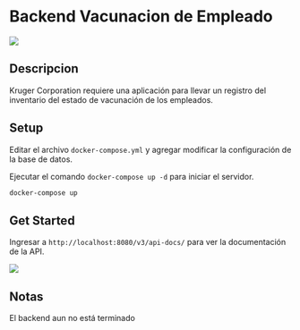 # Backend Vacunacion de Empleado

![](https://www.incae.edu/sites/default/files/styles/firehose-main-desktop/public/imagen_blog_junio.png?itok=zBJjALxM)

## Descripcion
Kruger Corporation requiere una aplicación para llevar un registro del inventario del estado de vacunación
de los empleados.

## Setup

Editar el archivo ```docker-compose.yml``` y agregar modificar la configuración de la base de datos.

Ejecutar el comando ```docker-compose up -d``` para iniciar el servidor.

```bash 
docker-compose up 
```

## Get Started

Ingresar a ```http://localhost:8080/v3/api-docs/``` para ver la documentación de la API.

![](https://cdn.discordapp.com/attachments/979914024173072424/1011198868794392608/swagger.JPG)


## Notas

El backend aun no está terminado
